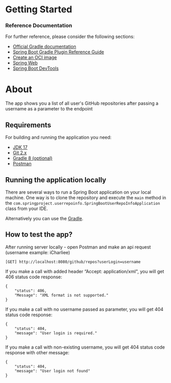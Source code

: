 # Getting Started

### Reference Documentation

For further reference, please consider the following sections:

* [Official Gradle documentation](https://docs.gradle.org)
* [Spring Boot Gradle Plugin Reference Guide](https://docs.spring.io/spring-boot/docs/3.1.3/gradle-plugin/reference/html/)
* [Create an OCI image](https://docs.spring.io/spring-boot/docs/3.1.3/gradle-plugin/reference/html/#build-image)
* [Spring Web](https://docs.spring.io/spring-boot/docs/3.1.3/reference/htmlsingle/index.html#web)
* [Spring Boot DevTools](https://docs.spring.io/spring-boot/docs/3.1.3/reference/htmlsingle/index.html#using.devtools)
# About
The app shows you a list of all user's GitHub repositories after passing a username as a parameter to the endpoint

## Requirements

For building and running the application you need:

- [JDK 17](https://www.oracle.com/pl/java/technologies/downloads/#java17)
- [Git 2.x](https://git-scm.com/book/en/v2/Getting-Started-Installing-Git)
- [Gradle 8 (optional)](https://gradle.org/releases/)
- [Postman](https://www.postman.com/downloads/)

## Running the application locally

There are several ways to run a Spring Boot application on your local machine. One way is to clone the repository and execute the `main` method in the `com.springproject.userrepoinfo.SpringBootUserRepoInfoApplication` class from your IDE.

Alternatively you can use the [Gradle](https://docs.gradle.org/current/samples/sample_building_java_applications.html).

## How to test the app?

After running server locally - open Postman and make an api request (username example: iCharliee)

```
[GET] http://localhost:8080/github/repos?userLogin=username
```

If you make a call with added header “Accept: application/xml", you will get 406 status code response:

```
{
    "status": 406,
    "Message": "XML format is not supported."
}
```

If you make a call with no username passed as parameter, you will get 404 status code response:

```
{
    "status": 404,
    "message": "User login is required."
}
```

If you make a call with non-existing username, you will get 404 status code response with other message:

```
{
    "status": 404,
    "message": "User login not found"
}
```
